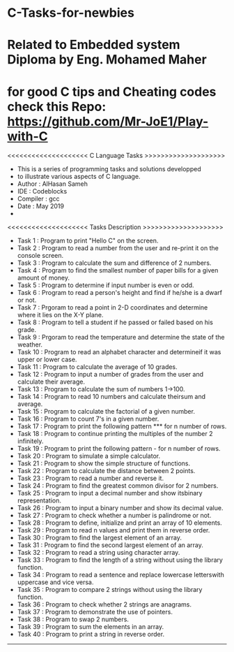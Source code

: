 # C-Tasks-for-newbies
# Related to Embedded system Diploma by Eng. Mohamed Maher

# for good C tips and Cheating codes check this Repo: https://github.com/Mr-JoE1/Play-with-C

<<<<<<<<<<<<<<<<<<<< C Language Tasks >>>>>>>>>>>>>>>>>>>> 

- This is a series of programming tasks and solutions developped  
- 	to illustrate various aspects of C language.
- 	Author    : AlHasan Sameh
- 	IDE          : Codeblocks
- 	Compiler : gcc
- 	Date        : May 2019
- 

<<<<<<<<<<<<<<<<<<<< Tasks Description >>>>>>>>>>>>>>>>>>>>
- Task 1   : Program to print "Hello C" on the screen.
- Task 2   : Program to read a number from the user and re-print it on the console screen.
- Task 3   : Program to calculate the sum and difference of 2 numbers.
- Task 4   : Program to find the smallest number of paper bills for a  given amount of money.
- Task 5   : Program to determine if input number is even or odd.
- Task 6   : Program to read a person's height and find if he/she is	  a dwarf or not.
- Task 7   : Prgoram to read a point in 2-D coordinates and determine  where it lies on the X-Y plane.
- Task 8   : Program to tell a student if he passed or failed based on his grade.
- Task 9   : Prgoram to read the temperature and determine the state  of the weather.
- Task 10 : Program to read an alphabet character and determineif it was upper or lower case.
- Task 11 : Program to calculate the average of 10 grades.
- Task 12 : Program to input a number of grades from the user  and calculate their average.
- Task 13 : Program to calculate the sum of numbers 1->100.
- Task 14 : Program to read 10 numbers and calculate theirsum and average.
- Task 15 : Program to calculate the factorial of a given number.
- Task 16 : Program to count 7's in a given number.
- Task 17 : Program to print the following pattern	*** for n number of rows.
- Task 18 : Program to continue printing the multiples of the  number 2 infinitely.
- Task 19 : Program to print the following pattern -  for n number of rows.
- Task 20 : Program to simulate a simple calculator.
- Task 21 : Program to show the simple structure of functions.
- Task 22 : Program to calculate the distance between 2 points.
- Task 23 : Program to read a number and reverse it.
- Task 24 : Program to find the greatest common divisor for 2 numbers.
- Task 25 : Program to input a decimal number and show itsbinary representation.
- Task 26 : Program to input a binary number and show its   decimal value.
- Task 27 : Program to check whether a number is palindrome or not.
- Task 28 : Program to define, initialize and print an array of 10 elements.
- Task 29 : Program to read n values and print them in reverse order.
- Task 30 : Program to find the largest element of an array.
- Task 31 : Program to find the second largest element of an array.
- Task 32 : Program to read a string using character array.
- Task 33 : Program to find the length of a string without using the library function.
- Task 34 : Program to read a sentence and replace lowercase letterswith uppercase and vice versa.
- Task 35 : Program to compare 2 strings without using the library function.
- Task 36 : Program to check whether 2 strings are anagrams.
- Task 37 : Program to demonstrate the use of pointers.
- Task 38 : Program to swap 2 numbers.
- Task 39 : Program to sum the elements in an array.
- Task 40 : Program to print a string in reverse order.
************************************************************************
